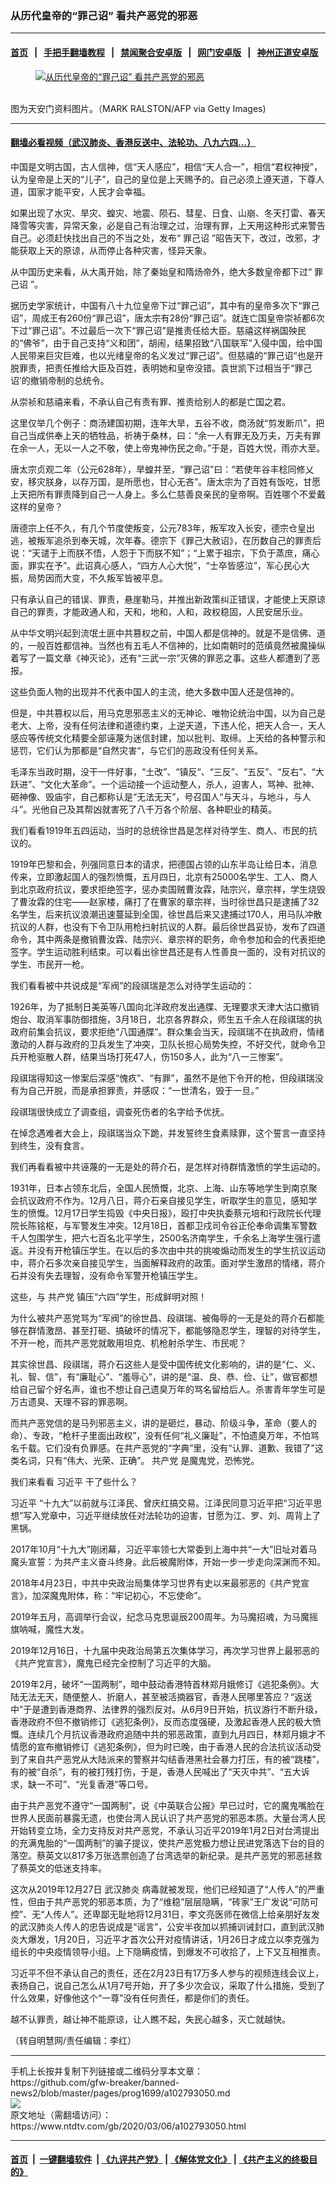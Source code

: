 ### 从历代皇帝的“罪己诏” 看共产恶党的邪恶
------------------------

#### [首页](https://github.com/gfw-breaker/banned-news2/blob/master/README.md) &nbsp;&nbsp;|&nbsp;&nbsp; [手把手翻墙教程](https://github.com/gfw-breaker/guides/wiki) &nbsp;&nbsp;|&nbsp;&nbsp; [禁闻聚合安卓版](https://github.com/gfw-breaker/bn-android) &nbsp;&nbsp;|&nbsp;&nbsp; [网门安卓版](https://github.com/oGate2/oGate) &nbsp;&nbsp;|&nbsp;&nbsp; [神州正道安卓版](https://github.com/SzzdOgate/update) 



<div><div class="featured_image">
 <a href="https://i.ntdtv.com/assets/uploads/2020/03/GettyImages-187829008-1-800x450.jpg" target="_blank">
  <figure>
   <img alt="从历代皇帝的“罪己诏” 看共产恶党的邪恶" src="https://i.ntdtv.com/assets/uploads/2020/03/GettyImages-187829008-1-800x450.jpg"/>
  </figure><br/>
 </a>
 <span class="caption">
  图为天安门资料图片。（MARK RALSTON/AFP via Getty Images)
 </span>
</div>
</div><hr/>

#### [翻墙必看视频（武汉肺炎、香港反送中、法轮功、八九六四...）](https://github.com/gfw-breaker/banned-news2/blob/master/pages/link3.md)

<div><div class="post_content" itemprop="articleBody">
 <p>
  中国是文明古国，古人信神，信“天人感应”，相信“天人合一”，相信“君权神授”，认为皇帝是上天的“儿子”，自己的皇位是上天赐予的。自己必须上遵天道，下尊人道，国家才能平安，人民才会幸福。
 </p>
 <p>
  如果出现了水灾、旱灾、蝗灾、地震、陨石、彗星、日食、山崩、冬天打雷、春天降雪等灾害，异常天象，必是自己有治理之过，治理有罪，上天用这种形式来警告自己。必须赶快找出自己的不当之处，发布“
  <ok href="https://www.ntdtv.com/gb/罪己诏.htm">
   罪己诏
  </ok>
  ”昭告天下，改过，改邪，才能获取上天的原谅，从而停止各种灾害，怪异天象。
 </p>
 <p>
  从中国历史来看，从大禹开始，除了秦始皇和隋炀帝外，绝大多数皇帝都下过“
  <ok href="https://www.ntdtv.com/gb/罪己诏.htm">
   罪己诏
  </ok>
  ”。
 </p>
 <p>
  据历史学家统计，中国有八十九位皇帝下过“罪己诏”，其中有的皇帝多次下“罪己诏”，周成王有260份“罪己诏”，唐太宗有28份“罪己诏”。就连亡国皇帝崇祯都6次下过“罪己诏”。不过最后一次下“罪己诏”是推责任给大臣。慈禧这样祸国殃民的“佛爷”，由于自己支持“义和团”，胡闹，结果招致“八国联军”入侵中国，给中国人民带来巨灾巨难，也以光绪皇帝的名义发过“罪己诏”。但慈禧的“罪己诏“也是开脱罪责，把责任推给大臣及百姓，表明她和皇帝没错。袁世凯下过相当于“罪己诏’的撤销帝制的总统令。
 </p>
 <p>
  从崇祯和慈禧来看，不承认自己有责有罪、推责给别人的都是亡国之君。
 </p>
 <p>
  这里仅举几个例子：商汤建国初期，连年大旱，五谷不收，商汤就“剪发断爪”，把自己当成供奉上天的牺牲品，祈祷于桑林，曰：“余一人有罪无及万夫，万夫有罪在余一人，无以一人之不敬，使上帝鬼神伤民之命。”于是，百姓大悦，雨亦大至。
 </p>
 <p>
  唐太宗贞观二年（公元628年），旱蝗并至，“罪己诏”曰：“若使年谷丰稔同修乂安，移灾朕身，以存万国，是所愿也，甘心无吝”。唐太宗为了百姓有饭吃，甘愿上天把所有罪责降到自己一人身上。多么仁慈善良亲民的皇帝啊。百姓哪个不爱戴这样的皇帝？
 </p>
 <p>
  唐德宗上任不久，有几个节度使叛变，公元783年，叛军攻入长安，德宗仓皇出逃，被叛军追杀到奉天城，次年春。德宗下《罪己大赦诏》，在历数自己的罪责后说：“天谴于上而朕不悟，人怨于下而朕不知”；“上累于祖宗，下负于蒸庶，痛心面，罪实在予”。此诏真心感人，“四方人心大悦”，“士卒皆感泣”，军心民心大振，局势因而大变，不久叛军皆被平息。
 </p>
 <p>
  只有承认自己的错误、罪责，悬崖勒马，并推出新政策纠正错误，才能使上天原谅自己的罪责，才能政通人和，天和，地和，人和，政权稳固，人民安居乐业。
 </p>
 <p>
  从中华文明兴起到流氓土匪中共篡权之前，中国人都是信神的。就是不是信佛、道的，一般百姓都信神。当然也有五毛人不信神的，比如南朝时的范缜竟然被魔操纵着写了一篇文章《神灭论》，还有“三武一宗”灭佛的罪恶之事。这些人都遭到了恶报。
 </p>
 <p>
  这些负面人物的出现并不代表中国人的主流，绝大多数中国人还是信神的。
 </p>
 <p>
  但是，中共篡权以后，用马克思邪恶主义的无神论、唯物论统治中国，以为自己是老大、上帝，没有任何法律和道德约束，上逆天道，下违人伦，把天人合一，天人感应等传统文化精要全部诬蔑为迷信封建，加以批判、取缔。上天给的各种警示和惩罚，它们认为那都是“自然灾害“，与它们的恶政没有任何关系。
 </p>
 <p>
  毛泽东当政时期，没干一件好事，“土改”、“镇反“、“三反”、“五反”、“反右”、“大跃进”、“文化大革命”。一个运动接一个运动整人，杀人，迫害人，骂神、批神、砸神像、毁庙宇，自己都称认是“无法无天”，号召国人“与天斗，与地斗，与人斗”。光他自己及其帮凶就害死了八千万各个阶层、各种职业的精英。
 </p>
 <p>
  我们看看1919年五四运动，当时的总统徐世昌是怎样对待学生、商人、市民的抗议的。
 </p>
 <p>
  1919年巴黎和会，列强同意日本的请求，把德国占领的山东半岛让给日本，消息传来，立即激起国人的强烈愤慨，五月四日，北京有25000名学生、工人、商人到北京政府抗议，要求拒绝签字，惩办卖国贼曹汝霖，陆宗兴，章宗祥，学生烧毁了曹汝霖的住宅——赵家楼，痛打了在曹家的章宗祥，当时徐世昌只是逮捕了32名学生，后来抗议浪潮迅速蔓延到全国，徐世昌后来又逮捕过170人，用马队冲散抗议的人群，也没有下令卫队用枪扫射抗议的人群。最后徐世昌妥协，发布了四道命令，其中两条是撤销曹汝霖、陆宗兴、章宗祥的职务，命令参加和会的代表拒绝签字。学生运动胜利结束。可以看出徐世昌还是有人性善良一面的，没有对抗议的学生、市民开一枪。
 </p>
 <p>
  我们看看被中共说成是“军阀”的段祺瑞是怎么对待学生运动的：
 </p>
 <p>
  1926年，为了抵制日美英等八国向北洋政府发出通牒、无理要求天津大沽口撤销炮台、取消军事防御措施，3月18日，北京各界群众，师生五千余人在段祺瑞的执政府前集会抗议，要求拒绝“八国通牒”。群众集会当天，段祺瑞不在执政府，情绪激动的人群与政府的卫兵发生了冲突，卫队长担心局势失控，不好交代，就命令卫兵开枪驱散人群，结果当场打死47人，伤150多人，此为“八一三惨案”。
 </p>
 <p>
  段祺瑞得知这一惨案后深感“愧疚”、“有罪”，虽然不是他下令开的枪，但段祺瑞没有为自己开脱，而是承担罪责，并感叹：“一世清名，毁于一旦。”
 </p>
 <p>
  段祺瑞很快成立了调查组，调查死伤者的名字给予优抚。
 </p>
 <p>
  在悼念遇难者大会上，段祺瑞当众下跪，并发誓终生食素赎罪，这个誓言一直坚持到终生，没有食言。
 </p>
 <p>
  我们再看看被中共诬蔑的一无是处的蒋介石，是怎样对待群情激愤的学生运动的。
 </p>
 <p>
  1931年，日本占领东北后，全国人民愤慨，北京、上海、山东等地学生到南京聚会抗议政府不作为。12月八日，蒋介石亲自接见学生，听取学生的意见，感知学生的愤慨。12月17日学生捣毁《中央日报》，殴打中央执委蔡元培和行政院长代理院长陈铭枢，与军警发生冲突。12月18日，首都卫戍司令谷正伦奉命调集军警数千人包围学生，把六七百名北平学生，2500名济南学生，千余名上海学生强行遣返。并没有开枪镇压学生。在以后的多次由中共的挑唆煽动而发生的学生抗议运动中，蒋介石多次亲自接见学生，当面解释政府的政策。面对学生激昂的情绪，蒋介石并没有失去理智，没有命令军警开枪镇压学生。
 </p>
 <p>
  这些，与
  <ok href="https://www.ntdtv.com/gb/共产党.htm">
   共产党
  </ok>
  镇压“六四”学生，形成鲜明对照！
 </p>
 <p>
  为什么被共产恶党骂为“军阀”的徐世昌、段祺瑞、被侮辱的一无是处的蒋介石都能够在群情激昂、甚至打砸、搞破坏的情况下，都能够隐忍学生，理智的对待学生，不开一枪，而共产恶党就敢用坦克、机枪射杀学生、市民呢？
 </p>
 <p>
  其实徐世昌、段祺瑞，蒋介石这些人是受中国传统文化影响的，讲的是“仁、义、礼、智、信”，有“廉耻心”、“羞辱心”，讲的是“温、良、恭、俭、让”，做官都想给自己留个好名声，谁也不想让自己遗臭万年的骂名留给后人。杀害青年学生可是万古遗臭、天理不容的罪恶啊。
 </p>
 <p>
  而共产恶党信的是马列邪恶主义，讲的是砸烂，暴动、阶级斗争，革命（要人的命）、专政，“枪杆子里面出政权”，没有任何“礼义廉耻”，不怕遗臭万年，不怕骂名千载。它们没有负罪感。在共产恶党的“字典”里，没有“认罪、道歉、我错了”这类名词，只有“伟大、光荣、正确”。
  <ok href="https://www.ntdtv.com/gb/共产党.htm">
   共产党
  </ok>
  是魔鬼党，恐怖党。
 </p>
 <p>
  我们来看看
  <ok href="https://www.ntdtv.com/gb/习近平.htm">
   习近平
  </ok>
  干了些什么？
 </p>
 <p>
  <ok href="https://www.ntdtv.com/gb/习近平.htm">
   习近平
  </ok>
  “十九大”以前就与江泽民、曾庆红搞交易。江泽民同意习近平把“习近平思想”写入党章中，习近平继续放任对法轮功的迫害，甘愿为江、罗、刘、周背上了黑锅。
 </p>
 <p>
  2017年10月“十九大”刚闭幕，习近平率领七大常委到上海中共“一大”旧址对着马魔头宣誓：为共产主义奋斗终身。此后被魔附体，开始一步一步走向深渊而不知。
 </p>
 <p>
  2018年4月23日，中共中央政治局集体学习世界有史以来最邪恶的《共产党宣言》，加深魔鬼附体，称：“牢记初心，不忘使命”。
 </p>
 <p>
  2019年五月，高调举行会议，纪念马克思诞辰200周年。为马魔招魂，为马魔摇旗呐喊，魔性大发。
 </p>
 <p>
  2019年12月16日，十九届中央政治局第五次集体学习，再次学习世界上最邪恶的《共产党宣言》，魔鬼已经完全控制了习近平的大脑。
 </p>
 <p>
  2019年2月，破坏“一国两制”，暗中鼓动香港特首林郑月娥修订《逃犯条例》。大陆无法无天，随便整人、折磨人，甚至被活摘器官，香港人民哪里答应？“返送中”于是遭到香港商界、法律界的强烈反对。从6月9日开始，抗议游行不断升级，香港政府不但不撤销修订《逃犯条例》，反而态度强硬，及激起香港人民的极大愤慨。连续几个月抗议香港政府追随中共的邪恶政策，直到九月四日，林郑月娥才不情愿的宣布撤销修订《逃犯条例》，但为时已晚，由于香港人民的合法抗议活动受到了来自共产恶党从大陆派来的警察并勾结香港黑社会暴力打压，有的被“跳楼”，有的被“自杀”，有的被打残打伤，于是，香港人民喊出了“天灭中共”、“五大诉求，缺一不可”、“光复香港”等口号。
 </p>
 <p>
  由于共产恶党不遵守“一国两制”，说《中英联合公报》早已过时，它的魔鬼嘴脸在世界人民面前暴露无遗，也使台湾人民认识了共产恶党的邪恶本质。大量台湾人民开始转变立场，全力支持反对共产恶党，不承认习近平2019年1月2日对台湾提出的充满鬼胎的“一国两制”的骗子提议，使共产恶党极力想让民进党落选下台的目的落空。蔡英文以817多万张选票创造了台湾选举的新纪录。是共产恶党的邪恶拯救了蔡英文的低迷支持率。
 </p>
 <p>
  这次从2019年12月27日
  <ok href="https://www.ntdtv.com/gb/武汉肺炎.htm">
   武汉肺炎
  </ok>
  病毒就被发现，他们已经知道了“人传人”的严重性，但由于共产恶党的邪恶本质，为了“维稳”层层隐瞒，“砖家”王广发说“可防可控”、无“人传人”。还卑鄙无耻地将12月31日，李文亮医师在微信上给亲朋好友发的武汉肺炎人传人的忠告说成是“谣言”，公安半夜加以抓捕训诫封口，直到武汉肺炎大爆发，1月20日，习近平才首次公开对疫情讲话，1月26日才成立以李克强为组长的中央疫情领导小组。上下隐瞒疫情，到爆发不可收拾了，上下又互相推责。
 </p>
 <p>
  习近平不但不承认自己的责任，还在2月23日有17万多人参与的视频连线会议上，表扬自己，说自己怎么从1月7号开始，开了多少次会议，采取了什么措施，受到了什么效果，好像他这个“一尊”没有任何责任，都是你们的责任。
 </p>
 <p>
  越不认罪责，越让神不能原谅，让人瞧不起，失民心越多，灭亡就越快。
 </p>
 <p>
  （转自明慧网/责任编辑：李红）
 </p>
 <div class="single_ad">
 </div>
</div>
</div>
<hr/>
手机上长按并复制下列链接或二维码分享本文章：<br/>
https://github.com/gfw-breaker/banned-news2/blob/master/pages/prog1699/a102793050.md <br/>
<a href='https://github.com/gfw-breaker/banned-news2/blob/master/pages/prog1699/a102793050.md'><img src='https://github.com/gfw-breaker/banned-news2/blob/master/pages/prog1699/a102793050.md.png'/></a> <br/>
原文地址（需翻墙访问）：https://www.ntdtv.com/gb/2020/03/06/a102793050.html


------------------------
#### [首页](https://github.com/gfw-breaker/banned-news2/blob/master/README.md) &nbsp;|&nbsp; [一键翻墙软件](https://github.com/gfw-breaker/nogfw/blob/master/README.md) &nbsp;| [《九评共产党》](https://github.com/gfw-breaker/9ping.md/blob/master/README.md#九评之一评共产党是什么) | [《解体党文化》](https://github.com/gfw-breaker/jtdwh.md/blob/master/README.md) | [《共产主义的终极目的》](https://github.com/gfw-breaker/gczydzjmd.md/blob/master/README.md)


<img src='http://gfw-breaker.win/banned-news2/pages/prog1699/a102793050.md' width='0px' height='0px'/>